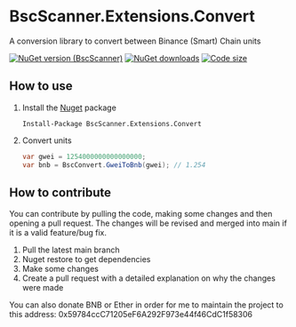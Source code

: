 # BscScanner.Extensions.Convert
 A conversion library to convert between Binance (Smart) Chain units

[![NuGet version (BscScanner)](https://img.shields.io/github/license/pippinmole/BscScanner.Extensions.Convert?style=for-the-badge)](https://www.nuget.org/packages/BscScanner.Extensions.Convert)
[![NuGet downloads](https://img.shields.io/nuget/dt/BscScanner.Extensions.Convert?style=for-the-badge)](https://www.nuget.org/packages/BscScanner.Extensions.Convert)
[![Code size](https://img.shields.io/github/languages/code-size/pippinmole/BscScanner.Extensions.Convert?style=for-the-badge)](https://github.com/pippinmole/BscScanner.Extensions.Convert)

## How to use

1. Install the [Nuget](https://www.nuget.org/packages/BscScanner.Extensions.Convert) package
    ```cli
    Install-Package BscScanner.Extensions.Convert
    ```
2. Convert units
    ```cs
    var gwei = 1254000000000000000;
    var bnb = BscConvert.GweiToBnb(gwei); // 1.254
    ```
   
## How to contribute

You can contribute by pulling the code, making some changes and then opening a pull request. The changes will be revised and merged into main if it is a valid feature/bug fix.

1. Pull the latest main branch
2. Nuget restore to get dependencies
3. Make some changes
4. Create a pull request with a detailed explanation on why the changes were made

You can also donate BNB or Ether in order for me to maintain the project to this address: 0x59784ccC71205eF6A292F973e44f46CdC1f58306
